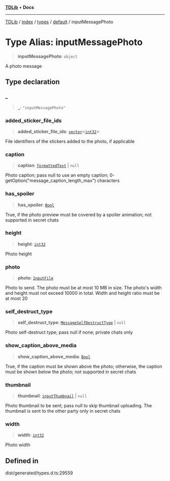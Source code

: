 [**TDLib**](../../../../../../README.md) • **Docs**

***

[TDLib](../../../../../../modules.md) / [index](../../../../../README.md) / [types](../../../README.md) / [default](../README.md) / inputMessagePhoto

# Type Alias: inputMessagePhoto

> **inputMessagePhoto**: `object`

A photo message

## Type declaration

### \_

> **\_**: `"inputMessagePhoto"`

### added\_sticker\_file\_ids

> **added\_sticker\_file\_ids**: [`vector`](vector.md)\<[`int32`](int32-1.md)\>

File identifiers of the stickers added to the photo, if applicable

### caption

> **caption**: [`formattedText`](formattedText-1.md) \| `null`

Photo caption; pass null to use an empty caption; 0-getOption("message_caption_length_max") characters

### has\_spoiler

> **has\_spoiler**: [`Bool`](Bool.md)

True, if the photo preview must be covered by a spoiler animation; not supported in secret chats

### height

> **height**: [`int32`](int32-1.md)

Photo height

### photo

> **photo**: [`InputFile`](InputFile.md)

Photo to send. The photo must be at most 10 MB in size. The photo's width and height must not exceed 10000 in total. Width and height ratio must be at most 20

### self\_destruct\_type

> **self\_destruct\_type**: [`MessageSelfDestructType`](MessageSelfDestructType.md) \| `null`

Photo self-destruct type; pass null if none; private chats only

### show\_caption\_above\_media

> **show\_caption\_above\_media**: [`Bool`](Bool.md)

True, if the caption must be shown above the photo; otherwise, the caption must be shown below the photo; not supported in secret chats

### thumbnail

> **thumbnail**: [`inputThumbnail`](inputThumbnail-1.md) \| `null`

Photo thumbnail to be sent; pass null to skip thumbnail uploading. The thumbnail is sent to the other party only in secret chats

### width

> **width**: [`int32`](int32-1.md)

Photo width

## Defined in

dist/generated/types.d.ts:29559
